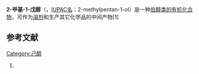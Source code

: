 **2-甲基-1-戊醇**（，[IUPAC名](https://zh.wikipedia.org/wiki/IUPAC "wikilink")：2-methylpentan-1-ol）是一种[伯醇类的](https://zh.wikipedia.org/wiki/伯醇 "wikilink")[有机](../Page/有机化合物.md "wikilink")[化合物](../Page/化合物.md "wikilink")，可作为[溶剂](../Page/溶剂.md "wikilink")和生产其它化学品的中间产物\[1\]

## 参考文献

[Category:己醇](https://zh.wikipedia.org/wiki/Category:己醇 "wikilink")

1.